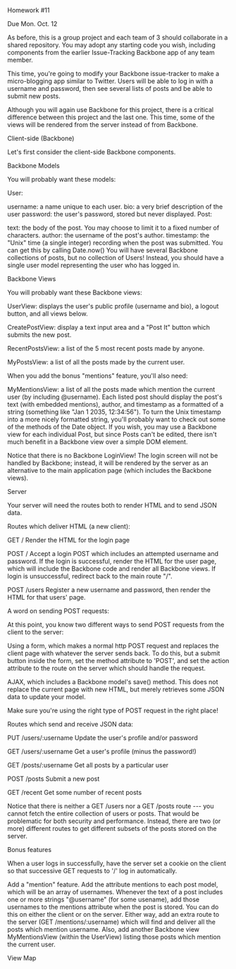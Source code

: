 Homework #11

Due Mon. Oct. 12

As before, this is a group project and each team of 3 should collaborate in a shared repository. You may adopt any starting code you wish, including components from the earlier Issue-Tracking Backbone app of any team member.

This time, you're going to modify your Backbone issue-tracker to make a micro-blogging app similar to Twitter. Users will be able to log in with a username and password, then see several lists of posts and be able to submit new posts.

Although you will again use Backbone for this project, there is a critical difference between this project and the last one. This time, some of the views will be rendered from the server instead of from Backbone.

Client-side (Backbone)

Let's first consider the client-side Backbone components.

Backbone Models

You will probably want these models:

User:

username: a name unique to each user.
bio: a very brief description of the user
password: the user's password, stored but never displayed.
Post:

text: the body of the post. You may choose to limit it to a fixed number of characters.
author: the username of the post's author.
timestamp: the "Unix" time (a single integer) recording when the post was submitted. You can get this by calling Date.now()
You will have several Backbone collections of posts, but no collection of Users! Instead, you should have a single user model representing the user who has logged in.

Backbone Views

You will probably want these Backbone views:

UserView: displays the user's public profile (username and bio), a logout button, and all views below.

CreatePostView: display a text input area and a "Post It" button which submits the new post.

RecentPostsView: a list of the 5 most recent posts made by anyone.

MyPostsView: a list of all the posts made by the current user.

When you add the bonus "mentions" feature, you'll also need:

MyMentionsView: a list of all the posts made which mention the current user (by including @username).
Each listed post should display the post's text (with embedded mentions), author, and timestamp as a formatted of a string (something like "Jan 1 2035, 12:34:56"). To turn the Unix timestamp into a more nicely formatted string, you'll probably want to check out some of the methods of the Date object. If you wish, you may use a Backbone view for each individual Post, but since Posts can't be edited, there isn't much benefit in a Backbone view over a simple DOM element.

Notice that there is no Backbone LoginView! The login screen will not be handled by Backbone; instead, it will be rendered by the server as an alternative to the main application page (which includes the Backbone views).

Server

Your server will need the routes both to render HTML and to send JSON data.

Routes which deliver HTML (a new client):

GET / Render the HTML for the login page

POST / Accept a login POST which includes an attempted username and password. If the login is successful, render the HTML for the user page, which will include the Backbone code and render all Backbone views. If login is unsuccessful, redirect back to the main route "/".

POST /users Register a new username and password, then render the HTML for that users' page.

A word on sending POST requests:

At this point, you know two different ways to send POST requests from the client to the server:

Using a form, which makes a normal http POST request and replaces the client page with whatever the server sends back. To do this, but a submit button inside the form, set the method attribute to 'POST', and set the action attribute to the route on the server which should handle the request.

AJAX, which includes a Backbone model's save() method. This does not replace the current page with new HTML, but merely retrieves some JSON data to update your model.

Make sure you're using the right type of POST request in the right place!

Routes which send and receive JSON data:

PUT /users/:username Update the user's profile and/or password

GET /users/:username Get a user's profile (minus the password!)

GET /posts/:username Get all posts by a particular user

POST /posts Submit a new post

GET /recent Get some number of recent posts

Notice that there is neither a GET /users nor a GET /posts route --- you cannot fetch the entire collection of users or posts. That would be problematic for both security and performance. Instead, there are two (or more) different routes to get different subsets of the posts stored on the server.

Bonus features

When a user logs in successfully, have the server set a cookie on the client so that successive GET requests to '/' log in automatically.

Add a "mention" feature. Add the attribute mentions to each post model, which will be an array of usernames. Whenever the text of a post includes one or more strings "@username" (for some usename), add those usernames to the mentions attribute when the post is stored. You can do this on either the client or on the server. Either way, add an extra route to the server (GET /mentions/:username) which will find and deliver all the posts which mention username. Also, add another Backbone view MyMentionsView (within the UserView) listing those posts which mention the current user.

View Map

